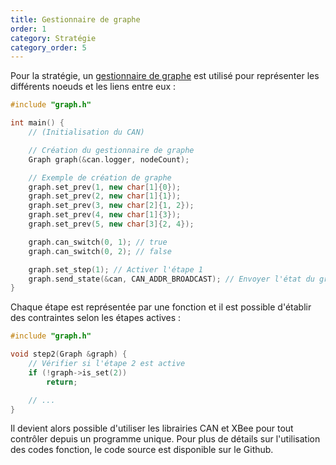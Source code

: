 ```yaml
---
title: Gestionnaire de graphe
order: 1
category: Stratégie
category_order: 5
---
```


Pour la stratégie, un [gestionnaire de graphe](https://github.com/RobotechNancy/Strategie) est utilisé pour représenter les différents noeuds et les liens entre eux :
```cpp
#include "graph.h"

int main() {
    // (Initialisation du CAN)

    // Création du gestionnaire de graphe
    Graph graph(&can.logger, nodeCount);

    // Exemple de création de graphe
    graph.set_prev(1, new char[1]{0});
    graph.set_prev(2, new char[1]{1});
    graph.set_prev(3, new char[2]{1, 2});
    graph.set_prev(4, new char[1]{3});
    graph.set_prev(5, new char[3]{2, 4});

    graph.can_switch(0, 1); // true
    graph.can_switch(0, 2); // false

    graph.set_step(1); // Activer l'étape 1
    graph.send_state(&can, CAN_ADDR_BROADCAST); // Envoyer l'état du graphe
}
```

Chaque étape est représentée par une fonction et il est possible d'établir des contraintes selon les étapes actives :
```cpp
#include "graph.h"

void step2(Graph &graph) {
    // Vérifier si l'étape 2 est active
    if (!graph->is_set(2))
        return;

    // ...
}
```

Il devient alors possible d'utiliser les librairies CAN et XBee pour tout contrôler depuis un programme unique.
Pour plus de détails sur l'utilisation des codes fonction, le code source est disponible sur le Github.
